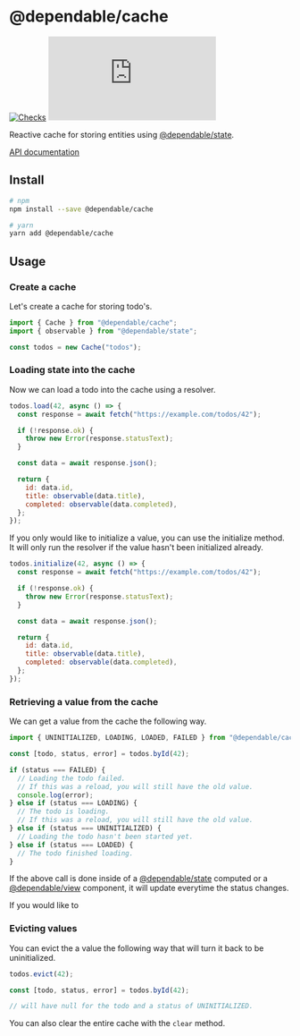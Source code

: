 # @dependable/cache

[![Checks](https://github.com/sunesimonsen/dependable-cache/workflows/CI/badge.svg)](https://github.com/sunesimonsen/dependable-cache/actions?query=workflow%3ACI+branch%3Amain)
[![Bundle Size](https://img.badgesize.io/https:/unpkg.com/@dependable/cache/dist/dependable-cache.esm.min.js?label=gzip&compression=gzip)](https://unpkg.com/@dependable/cache/dist/dependable-cache.esm.min.js)

Reactive cache for storing entities using [@dependable/state](https://github.com/sunesimonsen/dependable-state).

[API documentation](https://dependable-cache-api.surge.sh/classes/Cache.Cache-1.html)

## Install

```sh
# npm
npm install --save @dependable/cache

# yarn
yarn add @dependable/cache
```

## Usage

### Create a cache

Let's create a cache for storing todo's.

```js
import { Cache } from "@dependable/cache";
import { observable } from "@dependable/state";

const todos = new Cache("todos");
```

### Loading state into the cache

Now we can load a todo into the cache using a resolver.

```js
todos.load(42, async () => {
  const response = await fetch("https://example.com/todos/42");

  if (!response.ok) {
    throw new Error(response.statusText);
  }

  const data = await response.json();

  return {
    id: data.id,
    title: observable(data.title),
    completed: observable(data.completed),
  };
});
```

If you only would like to initialize a value, you can use the initialize method.
It will only run the resolver if the value hasn't been initialized already.

```js
todos.initialize(42, async () => {
  const response = await fetch("https://example.com/todos/42");

  if (!response.ok) {
    throw new Error(response.statusText);
  }

  const data = await response.json();

  return {
    id: data.id,
    title: observable(data.title),
    completed: observable(data.completed),
  };
});
```

### Retrieving a value from the cache

We can get a value from the cache the following way.

```js
import { UNINITIALIZED, LOADING, LOADED, FAILED } from "@dependable/cache";

const [todo, status, error] = todos.byId(42);

if (status === FAILED) {
  // Loading the todo failed.
  // If this was a reload, you will still have the old value.
  console.log(error);
} else if (status === LOADING) {
  // The todo is loading.
  // If this was a reload, you will still have the old value.
} else if (status === UNINITIALIZED) {
  // Loading the todo hasn't been started yet.
} else if (status === LOADED) {
  // The todo finished loading.
}
```

If the above call is done inside of a [@dependable/state](https://github.com/sunesimonsen/dependable-state) computed or a
[@dependable/view](https://github.com/sunesimonsen/dependable-view) component,
it will update everytime the status changes.

If you would like to

### Evicting values

You can evict the a value the following way that will turn it back to be uninitialized.

```js
todos.evict(42);

const [todo, status, error] = todos.byId(42);

// will have null for the todo and a status of UNINITIALIZED.
```

You can also clear the entire cache with the `clear` method.
